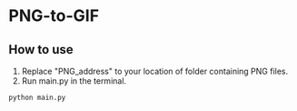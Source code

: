 # PNG-to-GIF
## How to use
1. Replace "PNG_address" to your location of folder containing PNG files.
2. Run main.py in the terminal.
```
python main.py
```
